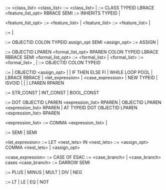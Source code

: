 <program> ::= <class_list>
<class_list> ::= <class_list> <class>
| <class>
<class> ::= CLASS TYPEID <inheritance> LBRACE <feature_list_opt> RBRACE SEMI
<inheritance> ::= INHERITS TYPEID
| <empty>

<feature_list_opt> ::= <feature_list>
| <empty>
<feature_list> ::= <feature_list> <feature>
| <feature>

<feature> ::= <attribute>
| <method>

<attribute> ::= OBJECTID COLON TYPEID assign_opt SEMI
<assign_opt> ::= ASSIGN <expression>
| <empty>

<method> ::= OBJECTID LPAREN <formal_list_opt> RPAREN COLON TYPEID LBRACE <expression> RBRACE SEMI
<formal_list_opt> ::= <formal_list>
| <empty>
<formal_list> ::= <formal_list> , <formal>
| <formal>
<formal> ::= OBJECTID COLON TYPEID


<expression> ::= <constant>
| OBJECTID <assign_opt>
| <dispatch>
| IF <expression> THEN <expression> ELSE <expression> FI
| WHILE <expression> LOOP <expression> POOL
| LBRACE <expressions> RBRACE
| <let_expression>
| <case_expression>
| NEW TYPEID
| ISVOID <expression>
| <arith>
| <comp>
| LPAREN <expression> RPAREN


<constant> ::= STR_CONST
| INT_CONST
| BOOL_CONST

<dispatch> ::= <expression> DOT OBJECTID LPAREN <expression_list> RPAREN
| OBJECTID LPAREN <expression_list> RPAREN
| <expression> AT TYPEID DOT OBJECTID LPAREN <expression_list> RPAREN

<expression_list> ::= <expression> COMMA <expression_list>
| <expression>

<expressions> ::= <expressions> <expression> SEMI
| <expression> SEMI

<let_expression> ::= LET <nest_lets> IN <expression>
<nest_lets> ::= <formal> <assign_opt> COMMA <nest_lets> 
| <formal> <assign_opt>

<case_expression> ::= CASE <expression> OF <cases> ESAC
<cases> ::= <case_branch>
| <case_branch> cases
<case_branch> ::= <formal> DARROW <expression> SEMI

<arith> ::= <expression> PLUS <expression>
| <expression> MINUS <expression>
| <expression> MULT <expression>
| <expression> DIV <expression>
| NEG <expression>

<comp> ::= <expression> LT <expression>
| <expression> LE <expression>
| <expression> EQ <expression>
| NOT <expression>
